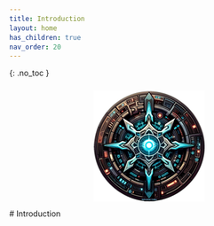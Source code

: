 ```yaml
---
title: Introduction
layout: home
has_children: true
nav_order: 20
---
```

{: .no_toc }

<div style="text-align: center; margin-top: 0; padding-top: 0;">
    <img src="/assets/images/netrunner-codex200.png" alt="Image" style="margin: 10px;" />
</div>
# Introduction
